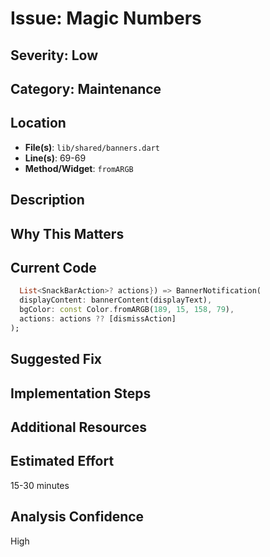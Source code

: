 # Issue: Magic Numbers

## Severity: Low

## Category: Maintenance

## Location
- **File(s)**: `lib/shared/banners.dart`
- **Line(s)**: 69-69
- **Method/Widget**: `fromARGB`

## Description


## Why This Matters


## Current Code
```dart
  List<SnackBarAction>? actions}) => BannerNotification(
  displayContent: bannerContent(displayText),
  bgColor: const Color.fromARGB(189, 15, 158, 79),
  actions: actions ?? [dismissAction]
);

```

## Suggested Fix


## Implementation Steps


## Additional Resources


## Estimated Effort
15-30 minutes

## Analysis Confidence
High
